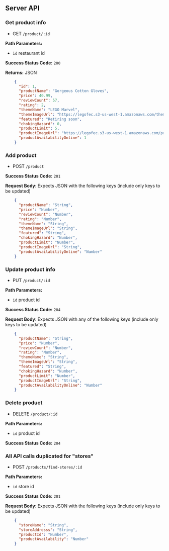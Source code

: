 ## Server API

### Get product info
  * GET `/product/:id`

**Path Parameters:**
  * `id` restaurant id

**Success Status Code:** `200`

**Returns:** JSON

```json
    {
      "id": 1,
      "productName": "Gorgeous Cotton Gloves",
      "price": 40.99,
      "reviewCount": 57,
      "rating": 2,
      "themeName": "LEGO Marvel",
      "themeImageUrl": "https://legofec.s3-us-west-1.amazonaws.com/themes/marvel.png",
      "featured": "Retiring soon",
      "chokingHazard": 0,
      "productLimit": 5,
      "productImageUrl": "https://legofec.s3-us-west-1.amazonaws.com/products/marvel.png",
      "productAvailabilityOnline": 1
    }
```

### Add product
  * POST `/product`

**Success Status Code:** `201`

**Request Body**: Expects JSON with the following keys (include only keys to be updated)

```json
    {
      "productName": "String",
      "price": "Number",
      "reviewCount": "Number",
      "rating": "Number",
      "themeName": "String",
      "themeImageUrl": "String",
      "featured": "String",
      "chokingHazard": "Number",
      "productLimit": "Number",
      "productImageUrl": "String",
      "productAvailabilityOnline": "Number"
    }
```


### Update product info
  * PUT `/product/:id`

**Path Parameters:**
  * `id` product id

**Success Status Code:** `204`

**Request Body**: Expects JSON with any of the following keys (include only keys to be updated)

```json
    {
      "productName": "String",
      "price": "Number",
      "reviewCount": "Number",
      "rating": "Number",
      "themeName": "String",
      "themeImageUrl": "String",
      "featured": "String",
      "chokingHazard": "Number",
      "productLimit": "Number",
      "productImageUrl": "String",
      "productAvailabilityOnline": "Number"
    }
```

### Delete product
  * DELETE `/product/:id`

**Path Parameters:**
  * `id` product id

**Success Status Code:** `204`

### All API calls duplicated for "stores"
  * POST `/products/find-stores/:id`

**Path Parameters:**

  * `id` store id

**Success Status Code:** `201`

**Request Body**: Expects JSON with the following keys (include only keys to be updated)

```json
    {
      "storeName": "String",
      "storeAddresss": "String",
      "productId": "Number",
      "productAvailability": "Number"
    }
```
